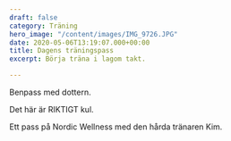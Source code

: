 ```yaml
---
draft: false
category: Träning
hero_image: "/content/images/IMG_9726.JPG"
date: 2020-05-06T13:19:07.000+00:00
title: Dagens träningspass
excerpt: Börja träna i lagom takt.

---
```

Benpass med dottern.

Det här är RIKTIGT kul.

Ett pass på Nordic Wellness med den hårda tränaren Kim.